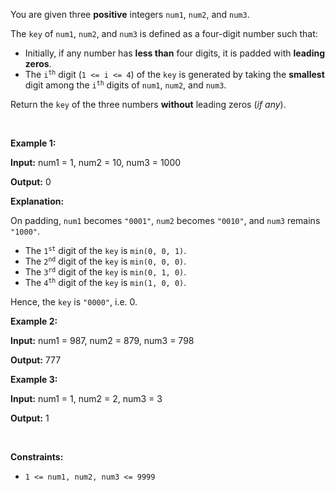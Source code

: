 <p>You are given three <strong>positive</strong> integers <code>num1</code>, <code>num2</code>, and <code>num3</code>.</p>

<p>The <code>key</code> of <code>num1</code>, <code>num2</code>, and <code>num3</code> is defined as a four-digit number such that:</p>

<ul>
	<li>Initially, if any number has <strong>less than</strong> four digits, it is padded with <strong>leading zeros</strong>.</li>
	<li>The <code>i<sup>th</sup></code> digit (<code>1 &lt;= i &lt;= 4</code>) of the <code>key</code> is generated by taking the <strong>smallest</strong> digit among the <code>i<sup>th</sup></code> digits of <code>num1</code>, <code>num2</code>, and <code>num3</code>.</li>
</ul>

<p>Return the <code>key</code> of the three numbers <strong>without</strong> leading zeros (<em>if any</em>).</p>

<p>&nbsp;</p>
<p><strong class="example">Example 1:</strong></p>

<div class="example-block">
<p><strong>Input:</strong> <span class="example-io">num1 = 1, num2 = 10, num3 = 1000</span></p>

<p><strong>Output:</strong> <span class="example-io">0</span></p>

<p><strong>Explanation:</strong></p>

<p>On padding, <code>num1</code> becomes <code>&quot;0001&quot;</code>, <code>num2</code> becomes <code>&quot;0010&quot;</code>, and <code>num3</code> remains <code>&quot;1000&quot;</code>.</p>

<ul>
	<li>The <code>1<sup>st</sup></code> digit of the <code>key</code> is <code>min(0, 0, 1)</code>.</li>
	<li>The <code>2<sup>nd</sup></code> digit of the <code>key</code> is <code>min(0, 0, 0)</code>.</li>
	<li>The <code>3<sup>rd</sup></code> digit of the <code>key</code> is <code>min(0, 1, 0)</code>.</li>
	<li>The <code>4<sup>th</sup></code> digit of the <code>key</code> is <code>min(1, 0, 0)</code>.</li>
</ul>

<p>Hence, the <code>key</code> is <code>&quot;0000&quot;</code>, i.e. 0.</p>
</div>

<p><strong class="example">Example 2:</strong></p>

<div class="example-block">
<p><strong>Input:</strong> <span class="example-io">num1 = 987, num2 = 879, num3 = 798</span></p>

<p><strong>Output:</strong> <span class="example-io">777</span></p>
</div>

<p><strong class="example">Example 3:</strong></p>

<div class="example-block">
<p><strong>Input:</strong> <span class="example-io">num1 = 1, num2 = 2, num3 = 3</span></p>

<p><strong>Output:</strong> <span class="example-io">1</span></p>
</div>

<p>&nbsp;</p>
<p><strong>Constraints:</strong></p>

<ul>
	<li><code>1 &lt;= num1, num2, num3 &lt;= 9999</code></li>
</ul>

